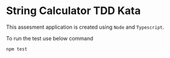 # String Calculator TDD Kata

This assesment application is created using `Node` and `Typescript`.

To run the test use below command

```
npm test
```
